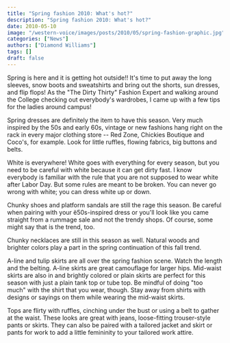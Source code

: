 ```yaml
---
title: "Spring fashion 2010: What's hot?"
description: "Spring fashion 2010: What's hot?"
date: 2010-05-10
image: "/western-voice/images/posts/2010/05/spring-fashion-graphic.jpg"
categories: ["News"]
authors: ["Diamond Williams"]
tags: []
draft: false
---
```

Spring is here and it is getting hot outside!! It's time to put away the long sleeves, snow boots and sweatshirts and bring out the shorts, sun dresses, and flip flops! As the "The Dirty Thirty" Fashion Expert and walking around the College checking out everybody's wardrobes, I came up with a few tips for the ladies around campus!

Spring dresses are definitely the item to have this season. Very much inspired by the 50s and early 60s, vintage or new fashions hang right on the rack in every major clothing store -- Red Zone, Chickies Boutique and Coco's, for example. Look for little ruffles, flowing fabrics, big buttons and belts.

White is everywhere! White goes with everything for every season, but you need to be careful with white because it can get dirty fast. I know everybody is familiar with the rule that you are not supposed to wear white after Labor Day. But some rules are meant to be broken. You can never go wrong with white; you can dress white up or down.

Chunky shoes and platform sandals are still the rage this season. Be careful when pairing with your ë50s-inspired dress or you'll look like you came straight from a rummage sale and not the trendy shops. Of course, some might say that is the trend, too.

Chunky necklaces are still in this season as well. Natural woods and brighter colors play a part in the spring continuation of this fall trend.

A-line and tulip skirts are all over the spring fashion scene. Watch the length and the belting. A-line skirts are great camouflage for larger hips. Mid-waist skirts are also in and brightly colored or plain skirts are perfect for this season with just a plain tank top or tube top. Be mindful of doing "too much" with the shirt that you wear, though. Stay away from shirts with designs or sayings on them while wearing the mid-waist skirts.

Tops are flirty with ruffles, cinching under the bust or using a belt to gather at the waist. These looks are great with jeans, loose-fitting trouser-style pants or skirts. They can also be paired with a tailored jacket and skirt or pants for work to add a little femininity to your tailored work attire.